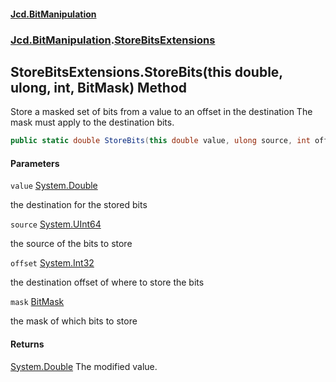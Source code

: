 #### [Jcd.BitManipulation](index.md 'index')

### [Jcd.BitManipulation](Jcd.BitManipulation.md 'Jcd.BitManipulation').[StoreBitsExtensions](Jcd.BitManipulation.StoreBitsExtensions.md 'Jcd.BitManipulation.StoreBitsExtensions')

## StoreBitsExtensions.StoreBits(this double, ulong, int, BitMask) Method

Store a masked set of bits from a value to an offset in the destination
The mask must apply to the destination bits.

```csharp
public static double StoreBits(this double value, ulong source, int offset, Jcd.BitManipulation.BitMask mask);
```

#### Parameters

<a name='Jcd.BitManipulation.StoreBitsExtensions.StoreBits(thisdouble,ulong,int,Jcd.BitManipulation.BitMask).value'></a>

`value` [System.Double](https://docs.microsoft.com/en-us/dotnet/api/System.Double 'System.Double')

the destination for the stored bits

<a name='Jcd.BitManipulation.StoreBitsExtensions.StoreBits(thisdouble,ulong,int,Jcd.BitManipulation.BitMask).source'></a>

`source` [System.UInt64](https://docs.microsoft.com/en-us/dotnet/api/System.UInt64 'System.UInt64')

the source of the bits to store

<a name='Jcd.BitManipulation.StoreBitsExtensions.StoreBits(thisdouble,ulong,int,Jcd.BitManipulation.BitMask).offset'></a>

`offset` [System.Int32](https://docs.microsoft.com/en-us/dotnet/api/System.Int32 'System.Int32')

the destination offset of where to store the bits

<a name='Jcd.BitManipulation.StoreBitsExtensions.StoreBits(thisdouble,ulong,int,Jcd.BitManipulation.BitMask).mask'></a>

`mask` [BitMask](Jcd.BitManipulation.BitMask.md 'Jcd.BitManipulation.BitMask')

the mask of which bits to store

#### Returns

[System.Double](https://docs.microsoft.com/en-us/dotnet/api/System.Double 'System.Double')
The modified value.